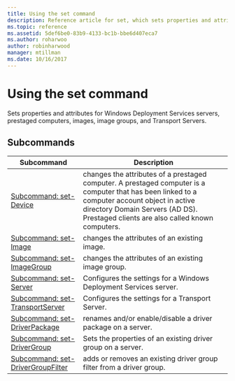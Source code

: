 ```yaml
---
title: Using the set command
description: Reference article for set, which sets properties and attributes for Windows Deployment Services servers, prestaged computers, images, image groups, and Transport Servers.
ms.topic: reference
ms.assetid: 5def6be0-83b9-4133-bc1b-bbe6d407eca7
ms.author: roharwoo
author: robinharwood
manager: mtillman
ms.date: 10/16/2017
---
```


# Using the set command



Sets properties and attributes for Windows Deployment Services servers, prestaged computers, images, image groups, and Transport Servers.

## Subcommands
|Subcommand|Description|
|-------|--------|
|[Subcommand: set-Device](./wdsutil-set-device.md)|changes the attributes of a prestaged computer. A prestaged computer is a computer that has been linked to a computer account object in active directory Domain Servers (AD DS). Prestaged clients are also called known computers.|
|[Subcommand: set-Image](./wdsutil-set-image.md)|changes the attributes of an existing image.|
|[Subcommand: set-ImageGroup](./wdsutil-set-imagegroup.md)|changes the attributes of an existing image group.|
|[Subcommand: set-Server](./wdsutil-set-server.md)|Configures the settings for a Windows Deployment Services server.|
|[Subcommand: set-TransportServer](./wdsutil-set-transportserver.md)|Configures the settings for a Transport Server.|
|[Subcommand: set-DriverPackage](./wdsutil-set-driverpackage.md)|renames and/or enable/disable a driver package on a server.|
|[Subcommand: set-DriverGroup](./wdsutil-set-drivergroup.md)|Sets the properties of an existing driver group on a server.|
|[Subcommand: set-DriverGroupFilter](./wdsutil-set-drivergroupfilter.md)|adds or removes an existing driver group filter from a driver group.|
